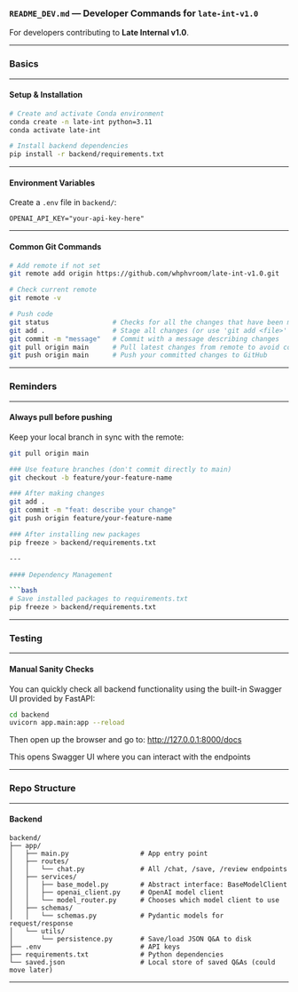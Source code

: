 ### `README_DEV.md` — Developer Commands for `late-int-v1.0`

For developers contributing to **Late Internal v1.0**.

---

### Basics 

--- 

#### Setup & Installation

```bash
# Create and activate Conda environment
conda create -n late-int python=3.11
conda activate late-int

# Install backend dependencies
pip install -r backend/requirements.txt
```

---

#### Environment Variables

Create a `.env` file in `backend/`:

```dotenv
OPENAI_API_KEY="your-api-key-here"
```

---

#### Common Git Commands

```bash
# Add remote if not set
git remote add origin https://github.com/whphvroom/late-int-v1.0.git

# Check current remote
git remote -v

# Push code
git status                # Checks for all the changes that have been made 
git add .                 # Stage all changes (or use 'git add <file>' for specific files)
git commit -m "message"   # Commit with a message describing changes
git pull origin main      # Pull latest changes from remote to avoid conflicts (optional but recommended)
git push origin main      # Push your committed changes to GitHub
```
---

### Reminders

--- 
#### Always pull before pushing
Keep your local branch in sync with the remote:
```bash
git pull origin main

### Use feature branches (don't commit directly to main)
git checkout -b feature/your-feature-name

### After making changes 
git add . 
git commit -m "feat: describe your change" 
git push origin feature/your-feature-name

### After installing new packages 
pip freeze > backend/requirements.txt

---

#### Dependency Management

```bash
# Save installed packages to requirements.txt
pip freeze > backend/requirements.txt
```

---

### Testing 

---

#### Manual Sanity Checks 

You can quickly check all backend functionality using the built-in Swagger UI provided by FastAPI:

```bash
cd backend
uvicorn app.main:app --reload
``` 
Then open up the browser and go to: 
http://127.0.0.1:8000/docs

This opens Swagger UI where you can interact with the endpoints

---

### Repo Structure 

--- 

#### Backend 

``` 
backend/
├── app/
│   ├── main.py                  # App entry point
│   ├── routes/
│   │   └── chat.py              # All /chat, /save, /review endpoints
│   ├── services/
│   │   ├── base_model.py        # Abstract interface: BaseModelClient
│   │   ├── openai_client.py     # OpenAI model client
│   │   └── model_router.py      # Chooses which model client to use
│   ├── schemas/
│   │   └── schemas.py           # Pydantic models for request/response
│   └── utils/
│       └── persistence.py       # Save/load JSON Q&A to disk
├── .env                         # API keys
├── requirements.txt             # Python dependencies
└── saved.json                   # Local store of saved Q&As (could move later)
``` 

--- 